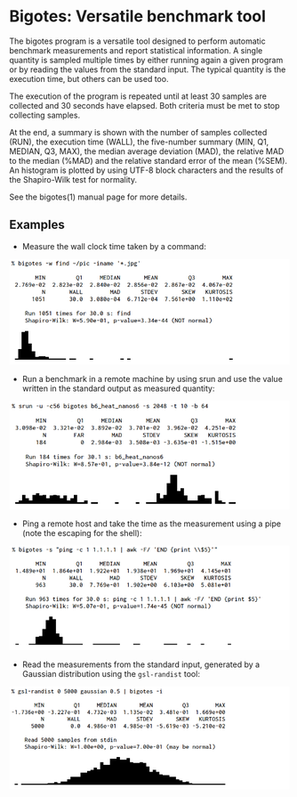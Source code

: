# Bigotes: Versatile benchmark tool

The bigotes program is a versatile tool designed to perform automatic benchmark
measurements and report statistical information. A single quantity is sampled
multiple times by either running again a given program or by reading the values
from the standard input. The typical quantity is the execution time, but others
can be used too.

The execution of the program is repeated until at least 30 samples are
collected and 30 seconds have elapsed. Both criteria must be met to stop
collecting samples.

At the end, a summary is shown with the number of samples collected
(RUN), the execution time (WALL), the five-number summary (MIN, Q1,
MEDIAN, Q3, MAX), the median average deviation (MAD), the relative MAD
to the median (%MAD) and the relative standard error of the mean (%SEM).
An histogram is plotted by using UTF-8 block characters and the results
of the Shapiro-Wilk test for normality.

See the bigotes(1) manual page for more details.

## Examples

- Measure the wall clock time taken by a command:

![Find](img/pic1.png)

- Run a benchmark in a remote machine by using srun and use the value
written in the standard output as measured quantity:

![Heat](img/pic2.png)

- Ping a remote host and take the time as the measurement using a pipe
(note the escaping for the shell):

![Ping](img/pic3.png)

- Read the measurements from the standard input, generated by a Gaussian
distribution using the `gsl-randist` tool:

![Gaussian](img/pic4.png)
